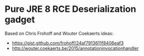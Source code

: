 # Pure JRE 8 RCE Deserialization gadget
Based on Chris Frohoff and Wouter Coekaerts ideas:
- https://gist.github.com/frohoff/24af7913611f8406eaf3
- http://wouter.coekaerts.be/2015/annotationinvocationhandler
